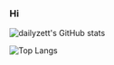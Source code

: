 ### Hi
 
![dailyzett's GitHub stats](https://github-readme-stats.vercel.app/api?username=dailyzett&show_icons=true&theme=radical)


![Top Langs](https://github-readme-stats.vercel.app/api/top-langs/?username=dailyzett&layout=compact&theme=radical)
